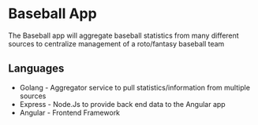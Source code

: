 # Baseball App

The Baseball app will aggregate baseball statistics from many different sources to centralize management of a roto/fantasy baseball team

## Languages

- Golang - Aggregator service to pull statistics/information from multiple sources
- Express - Node.Js to provide back end data to the Angular app
- Angular - Frontend Framework